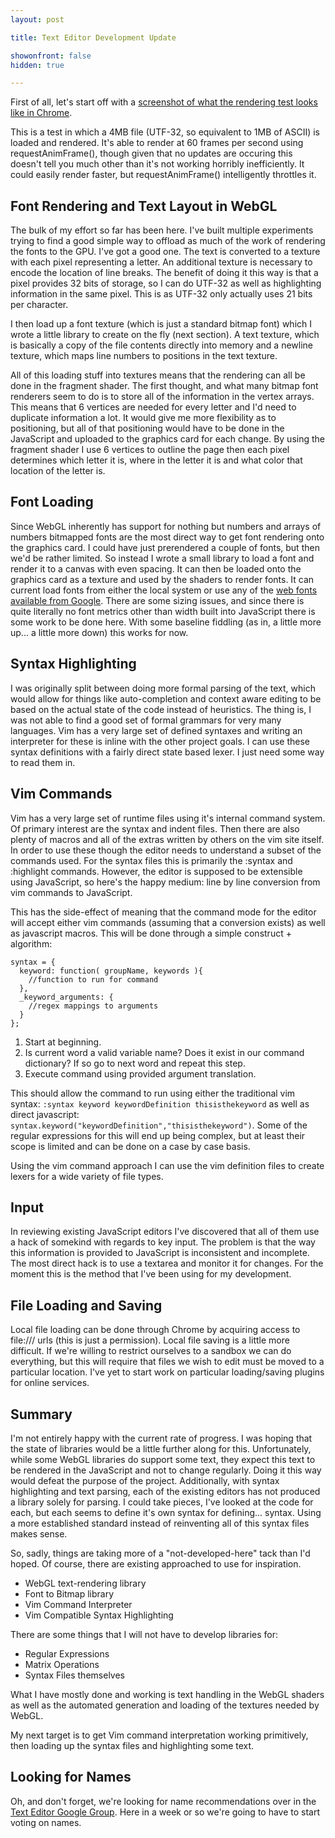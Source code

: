 ```yaml
---
layout: post

title: Text Editor Development Update

showonfront: false
hidden: true

---
```


First of all, let's start off with a [screenshot of what the rendering test looks like in Chrome](/images/2011/10/14/shadertest3.png).

This is a test in which a 4MB file (UTF-32, so equivalent to 1MB of ASCII) is loaded and rendered.  It's able to render at 60 frames per second using requestAnimFrame(), though given that no updates are occuring this doesn't tell you much other than it's not working horribly inefficiently.  It could easily render faster, but requestAnimFrame() intelligently throttles it.


## Font Rendering and Text Layout in WebGL

The bulk of my effort so far has been here.  I've built multiple experiments trying to find a good simple way to offload as much of the work of rendering the fonts to the GPU.  I've got a good one.  The text is converted to a texture with each pixel representing a letter.   An additional texture is necessary to encode the location of line breaks.  The benefit of doing it this way is that a pixel provides 32 bits of storage, so I can do UTF-32 as well as highlighting information in the same pixel.  This is as UTF-32 only actually uses 21 bits per character.  

I then load up a font texture (which is just a standard bitmap font) which I wrote a little library to create on the fly (next section).  A text texture, which is basically a copy of the file contents directly into memory and a newline texture, which maps line numbers to positions in the text texture.

All of this loading stuff into textures means that the rendering can all be done in the fragment shader.  The first thought, and what many bitmap font renderers seem to do is to store all of the information in the vertex arrays.  This means that 6 vertices are needed for every letter and I'd need to duplicate information a lot.  It would give me more flexibility as to positioning, but all of that positioning would have to be done in the JavaScript and uploaded to the graphics card for each change.  By using the fragment shader I use 6 vertices to outline the page then each pixel determines which letter it is, where in the letter it is and what color that location of the letter is.  


## Font Loading

Since WebGL inherently has support for nothing but numbers and arrays of numbers bitmapped fonts are the most direct way to get font rendering onto the graphics card.  I could have just prerendered a couple of fonts, but then we'd be rather limited.  So instead I wrote a small library to load a font and render it to a canvas with even spacing.  It can then be loaded onto the graphics card as a texture and used by the shaders to render fonts. It can current load fonts from either the local system or use any of the [web fonts available from Google](http://www.google.com/webfonts).  There are some sizing issues, and since there is quite literally no font metrics other than width built into JavaScript there is some work to be done here.  With some baseline fiddling (as in, a little more up... a little more down) this works for now. 


## Syntax Highlighting

I was originally split between doing more formal parsing of the text, which would allow
for things like auto-completion and context aware editing to be based on the actual state
of the code instead of heuristics.  The thing is, I was not able to find a good set of
formal grammars for very many languages.  Vim has a very large set of defined syntaxes
and writing an interpreter for these is inline with the other project goals.  I can use these
syntax definitions with a fairly direct state based lexer.  I just need some way to read
them in.

## Vim Commands

Vim has a very large set of runtime files using it's internal command system.  Of primary interest are the syntax and indent files.  Then there are also plenty of macros and all of the extras written by others on the vim site itself.  In order to use these though the editor needs to understand a subset of the commands used.  For the syntax files this is primarily the :syntax and :highlight commands.  However, the editor is supposed to be extensible using JavaScript, so here's the happy medium:  line by line conversion from vim commands to JavaScript.

This has the side-effect of meaning that the command mode for the editor will accept either vim commands (assuming that a conversion exists) as well as javascript macros.  This will be done through a simple construct + algorithm: 

    syntax = { 
      keyword: function( groupName, keywords ){ 
        //function to run for command 
      }, 
      _keyword_arguments: { 
        //regex mappings to arguments 
      } 
    }; 

1. Start at beginning.
2. Is current word a valid variable name?  Does it exist in our command dictionary?  If so go to next word and repeat this step.
3. Execute command using provided argument translation.

This should allow the command to run using either the traditional vim syntax:
`:syntax keyword keywordDefinition thisisthekeyword` as well as direct javascript:
`syntax.keyword("keywordDefinition","thisisthekeyword")`.  Some of the regular expressions for this will end up being complex, but at least their scope is limited and can be done on a case by case basis.

Using the vim command approach I can use the vim definition files to create lexers for a wide variety of file types.

## Input

In reviewing existing JavaScript editors I've discovered that all of them use a hack of somekind with regards to key input.  The problem is that the way this information is provided to JavaScript is inconsistent and incomplete.  The most direct hack is to use a textarea and monitor it for changes.  For the moment this is the method that I've been using for my development.


## File Loading and Saving

Local file loading can be done through Chrome by acquiring access to file:/// urls (this is just a permission).  Local file saving is a little more difficult.  If we're willing to restrict ourselves to a sandbox we can do everything, but this will require that files we wish to edit must be moved to a particular location.  I've yet to start work on particular loading/saving plugins for online services.

## Summary

I'm not entirely happy with the current rate of progress.  I was hoping that the state of libraries would be a little further along for this.  Unfortunately, while some WebGL libraries do support some text, they expect this text to be rendered in the JavaScript and not to change regularly.  Doing it this way would defeat the purpose of the project.  Additionally, with syntax highlighting and text parsing, each of the existing editors has not produced a library solely for parsing.  I could take pieces, I've looked at the code for each, but each seems to define it's own syntax for defining... syntax.  Using a more established standard instead of reinventing all of this syntax files makes sense.

So, sadly, things are taking more of a "not-developed-here" tack than I'd hoped.  Of course, there are existing approached to use for inspiration.

* WebGL text-rendering library
* Font to Bitmap library
* Vim Command Interpreter
* Vim Compatible Syntax Highlighting

There are some things that I will not have to develop libraries for:

* Regular Expressions
* Matrix Operations
* Syntax Files themselves

What I have mostly done and working is text handling in the WebGL shaders as well as the automated generation and loading of the textures needed by WebGL.

My next target is to get Vim command interpretation working primitively, then loading up the
syntax files and highlighting some text.

## Looking for Names

Oh, and don't forget, we're looking for name recommendations over in the [Text Editor Google Group](http://groups.google.com/group/flbox-texteditor).  Here in a week or so we're going to have to start voting on names.
